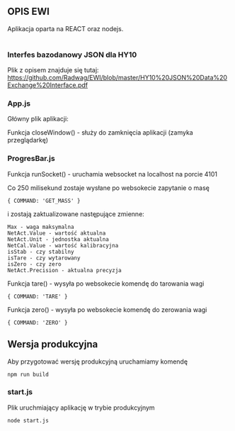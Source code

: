 ## OPIS EWI

Aplikacja oparta na REACT oraz nodejs.<br/>
</br>

### Interfes bazodanowy JSON dla HY10
Plik z opisem znajduje się tutaj:
https://github.com/Radwag/EWI/blob/master/HY10%20JSON%20Data%20Exchange%20Interface.pdf

### App.js

Główny plik aplikacji: </br>

Funkcja closeWindow() - służy do zamknięcia aplikacji (zamyka przeglądarkę)

### ProgresBar.js

Funkcja runSocket() - uruchamia websocket na localhost na porcie 4101

Co 250 milisekund zostaje wysłane po websokecie zapytanie o masę

```{ COMMAND: 'GET_MASS' }```

i zostają zaktualizowane następujące zmienne:

``` 
Max - waga maksymalna
NetAct.Value - wartość aktualna
NetAct.Unit - jednostka aktualna
NetCal.Value - wartość kalibracyjna
isStab - czy stabilny
isTare - czy wytarowany
isZero - czy zero
NetAct.Precision - aktualna precyzja
```

Funkcja tare() - wysyła po websokecie komendę do tarowania wagi

```{ COMMAND: 'TARE' }```

Funkcja zero() - wysyła po websokecie komendę do zerowania wagi

```{ COMMAND: 'ZERO' }```


## Wersja produkcyjna

Aby przygotować wersję produkcyjną uruchamiamy komendę

```npm run build```

### start.js

Plik uruchmiający aplikację w trybie produkcyjnym

```node start.js```

